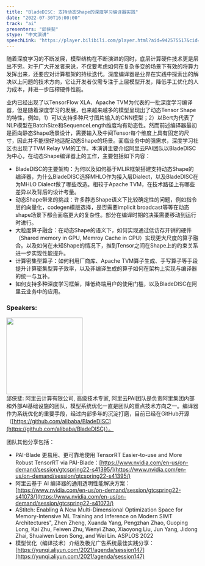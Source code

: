 ```yaml
---
title: "BladeDISC: 支持动态Shape的深度学习编译器实践"
date: "2022-07-30T16:00:00"
track: "ai"
presenters: "邱侠斐"
stype: "中文演讲"
speechLink: "https://player.bilibili.com/player.html?aid=942575517&cid=817760221&page=1"
---
```

随着深度学习的不断发展，模型结构在不断演进的同时，底层计算硬件技术更是层出不穷。对于广大开发者来说，不仅要考虑如何在复杂多变的场景下有效的将算力发挥出来，还要应对计算框架的持续迭代。深度编译器是业界在实践中探索出的解决以上问题的技术方向，它让开发者仅需专注于上层模型开发，降低手工优化的人力成本，并进一步压榨硬件性能。

业内已经出现了以TensorFlow XLA、Apache TVM为代表的一批深度学习编译器，但是随着深度学习的发展，也来越来越多的模型呈现出了动态Tensor Shape的特性，例如，1）可以支持多种尺寸图片输入的CNN模型；2）以Bert为代表了NLP模型在BatchSize和SequenceLength维度均有动态性。然而前述编译器最初是面向静态Shape场景设计，需要输入及中间Tensor每个维度上具有固定的尺寸，因此并不能很好地适配动态Shape的场景。面临业务中的强需求，深度学习社区也出现了TVM Relay VM的工作。本演讲主要介绍阿里云PAI团队以BladeDISC为中心，在动态Shape编译器上的工作，主要包括如下内容：

- BladeDISC的主要架构：为何以及如何基于MLIR框架搭建支持动态Shape的编译器，为什么BladeDISC选择MHLO作为接入层Dialect，以及BladeDISC在为MHLO Dialect做了哪些改造。相较于Apache TVM，在技术路径上有哪些差异以及背后的设计考量。
- 动态Shape带来的挑战：许多静态Shape语义下比较确定性的问题，例如指令层的向量化，codegen模版选择，是否需要implicit broadcast等等在动态shape场景下都会面临更大的复杂性。部分在编译时期的决策需要移动到运行时进行。
- 大粒度算子融合：在动态Shape的语义下，如何实现通过低访存开销的硬件（Shared memory in GPU, Memroy Cache in CPU）实现更大尺度的算子融合。以及如何在未知Shape的情况下，推到Tensor之间在Shape上的约束关系进一步实现性能提升。
- 计算密集型算子：如何利用厂商库、Apache TVM算子生成、手写算子等手段提升计算密集型算子效率，以及非编译生成的算子如何在架构上实现与编译器的统一与互补。
- 如何支持多种深度学习框架，降低终端用户的使用门槛，以及BladeDISC在阿里云业务中的应用。
 ### Speakers: 
 <img src="images/speaker/1066.png" width="200" /><br>邱侠斐: 阿里云计算有限公司, 高级技术专家, 阿里云PAI团队是负责阿里集团内部和外部AI基础设施的团队，模型系统优化一直是团队的重点技术方向之一。编译器作为系统优化的重要手段，经过内部多年的沉淀打磨，目前已经在GitHub开源（[https://github.com/alibaba/BladeDISC](https://github.com/alibaba/BladeDISC)）。

团队其他分享包括：

- PAI-Blade 更易用、更可靠地使用 TensorRT Easier-to-use and More Robust TensorRT via PAI-Blade：[https://www.nvidia.com/en-us/on-demand/session/gtcspring22-s41395/](https://www.nvidia.com/en-us/on-demand/session/gtcspring22-s41395/)
- 阿里云基于 AI 编译器的通用透明性能解决方案：[https://www.nvidia.com/en-us/on-demand/session/gtcspring22-s41073/](https://www.nvidia.com/en-us/on-demand/session/gtcspring22-s41073/)
- AStitch: Enabling A New Multi-Dimensional Optimization Space for Memory-Intensive ML Training and Inference on Modern SIMT Architectures", Zhen Zheng, Xuanda Yang, Pengzhan Zhao, Guoping Long, Kai Zhu, Feiwen Zhu, Wenyi Zhao, Xiaoyong Liu, Jun Yang, Jidong Zhai, Shuaiwen Leon Song, and Wei Lin. ASPLOS 2022
- 模型优化（编译技术）介绍及极光广告系统最佳实践分享：[https://yunqi.aliyun.com/2021/agenda/session147](https://yunqi.aliyun.com/2021/agenda/session147)

 